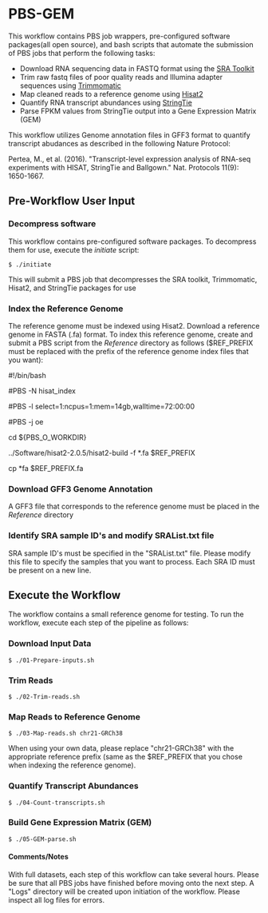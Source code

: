 # PBS-GEM
This workflow contains PBS job wrappers, pre-configured software packages(all open source), and bash scripts that automate the submission of PBS jobs that perform the following tasks:

* Download RNA sequencing data in FASTQ format using the [SRA Toolkit](https://www.ncbi.nlm.nih.gov/books/NBK158900/)
* Trim raw fastq files of poor quality reads and Illumina adapter sequences using [Trimmomatic](http://www.usadellab.or/cms/?page=trimmomatic)
* Map cleaned reads to a reference genome using  [Hisat2](https://ccb.jhu.edu/software/hisat2/manual.shtml)
* Quantify RNA transcript abundances using [StringTie](https://ccb.jhu.edu/software/stringtie/index.shtml?t=manual)
* Parse FPKM values from StringTie output into a Gene Expression Matrix (GEM)

This workflow utilizes Genome annotation files in GFF3 format to quantify transcript abudances as described in the following Nature Protocol:

Pertea, M., et al. (2016). "Transcript-level expression analysis of RNA-seq experiments with HISAT, StringTie and Ballgown." Nat. Protocols 11(9): 1650-1667.

## Pre-Workflow User Input

### Decompress software
This workflow contains pre-configured software packages.  To decompress them for use, execute the _initiate_ script:

    $ ./initiate
  
This will submit a PBS job that decompresses the SRA toolkit, Trimmomatic, Hisat2, and StringTie packages for use 

### Index the Reference Genome

The reference genome must be indexed using Hisat2.  Download a reference genome in FASTA (.fa) format.  To index this reference genome, create and submit a PBS script from the _Reference_ directory as follows ($REF_PREFIX must be replaced with the prefix of the reference genome index files that you want):

#!/bin/bash

#PBS -N hisat_index

#PBS -l select=1:ncpus=1:mem=14gb,walltime=72:00:00

#PBS -j oe

cd ${PBS_O_WORKDIR}



../Software/hisat2-2.0.5/hisat2-build -f *.fa $REF_PREFIX

cp *fa $REF_PREFIX.fa

### Download GFF3 Genome Annotation

A GFF3 file that corresponds to the reference genome must be placed in the _Reference_ directory


### Identify SRA sample ID's and modify SRAList.txt file

SRA sample ID's must be specified in the "SRAList.txt" file.  Please modify this file to specify the samples that you want to process.  Each SRA ID must be present on a new line.  

## Execute the Workflow

The workflow contains a small reference genome for testing.  To run the workflow, execute each step of the pipeline as follows:  

### Download Input Data

    $ ./01-Prepare-inputs.sh
  
### Trim Reads

    $ ./02-Trim-reads.sh

### Map Reads to Reference Genome 

    $ ./03-Map-reads.sh chr21-GRCh38
    
When using your own data, please replace "chr21-GRCh38" with the appropriate reference prefix (same as the $REF_PREFIX that you chose when indexing the reference genome).  

### Quantify Transcript Abundances

    $ ./04-Count-transcripts.sh

### Build Gene Expression Matrix (GEM)

    $ ./05-GEM-parse.sh
    
#### Comments/Notes

With full datasets, each step of this workflow can take several hours.  Please be sure that all PBS jobs have finished before moving onto the next step.  A "Logs" directory will be created upon initiation of the workflow.  Please inspect all log files for errors.  

